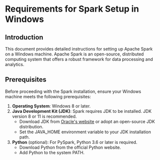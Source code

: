 # Requirements for Spark Setup in Windows

## Introduction
This document provides detailed instructions for setting up Apache Spark on a Windows machine. Apache Spark is an open-source, distributed computing system that offers a robust framework for data processing and analytics.

## Prerequisites
Before proceeding with the Spark installation, ensure your Windows machine meets the following prerequisites:

1. **Operating System**: Windows 8 or later.
2. **Java Development Kit (JDK)**: Spark requires JDK to be installed. JDK version 8 or 11 is recommended.
    * Download JDK from [Oracle's website](https://jdk.java.net/java-se-ri/11-MR2) or adopt an open-source JDK distribution.
    * Set the JAVA_HOME environment variable to your JDK installation path.
3. **Python** (optional): For PySpark, Python 3.6 or later is required.
    * Download Python from the official Python website.
    * Add Python to the system PATH.